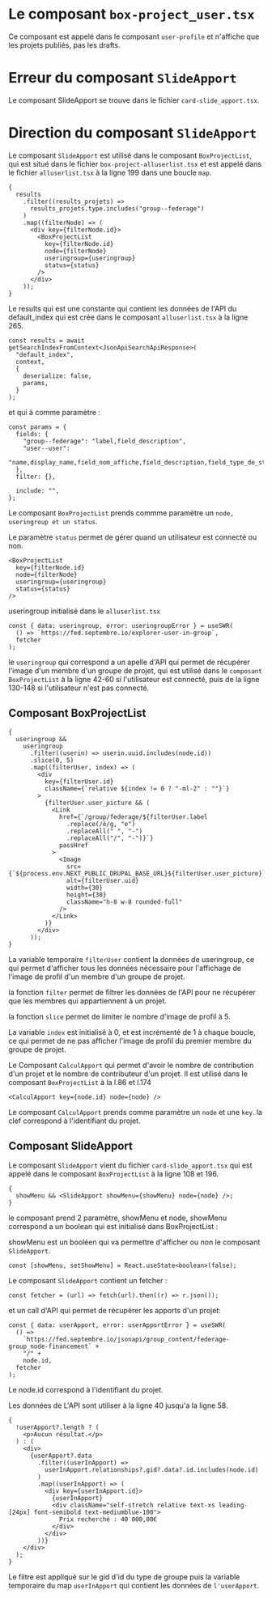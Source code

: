 # Le composant `box-project_user.tsx`

Ce composant est appelé dans le composant `user-profile` et n'affiche que les projets publiés, pas les drafts.

# Erreur du composant `SlideApport`

Le composant SlideApport se trouve dans le fichier `card-slide_apport.tsx`.

# Direction du composant `SlideApport`

Le composant `SlideApport` est utilisé dans le composant `BoxProjectList`, qui est situé dans le fichier `box-project-alluserlist.tsx` et est appelé dans le fichier `alluserlist.tsx` à la ligne 199 dans une boucle `map`.

```tsx
{
  results
    .filter((results_projets) =>
      results_projets.type.includes("group--federage")
    )
    .map((filterNode) => (
      <div key={filterNode.id}>
        <BoxProjectList
          key={filterNode.id}
          node={filterNode}
          useringroup={useringroup}
          status={status}
        />
      </div>
    ));
}
```

Le results qui est une constante qui contient les données de l'API du default_index qui est crée dans le composant `alluserlist.tsx` à la ligne 265.

```tsx
const results = await getSearchIndexFromContext<JsonApiSearchApiResponse>(
  "default_index",
  context,
  {
    deserialize: false,
    params,
  }
);
```

et qui à comme paramètre :

```tsx
const params = {
  fields: {
    "group--federage": "label,field_description",
    "user--user":
      "name,display_name,field_nom_affiche,field_description,field_type_de_structure,user_picture",
  },
  filter: {},

  include: "",
};
```

Le composant `BoxProjectList` prends commme paramètre un `node, useringroup et un status`.

Le paramètre `status` permet de gérer quand un utilisateur est connecté ou non.

```tsx
<BoxProjectList
  key={filterNode.id}
  node={filterNode}
  useringroup={useringroup}
  status={status}
/>
```

useringroup initialisé dans le `alluserlist.tsx`

```tsx
const { data: useringroup, error: useringroupError } = useSWR(
  () => `https://fed.septembre.io/explorer-user-in-group`,
  fetcher
);
```

le `useringroup` qui correspond a un apelle d'API qui permet de récupérer l'image d'un membre d'un groupe de projet,
qui est utilisé dans le `composant BoxProjectList` à la ligne 42-60 si l'utilisateur est connecté, puis de la ligne 130-148 si l'utilisateur n'est pas connecté.

## Composant BoxProjectList

```tsx
{
  useringroup &&
    useringroup
      .filter((userin) => userin.uuid.includes(node.id))
      .slice(0, 5)
      .map((filterUser, index) => (
        <div
          key={filterUser.id}
          className={`relative ${index != 0 ? "-ml-2" : ""}`}
        >
          {filterUser.user_picture && (
            <Link
              href={`/group/federage/${filterUser.label
                .replace(/è/g, "e")
                .replaceAll(" ", "-")
                .replaceAll("/", "-")}`}
              passHref
            >
              <Image
                src={`${process.env.NEXT_PUBLIC_DRUPAL_BASE_URL}${filterUser.user_picture}`}
                alt={filterUser.uid}
                width={30}
                height={30}
                className="h-8 w-8 rounded-full"
              />
            </Link>
          )}
        </div>
      ));
}
```

La variable temporaire `filterUser` contient la données de useringroup, ce qui permet d'afficher tous les données nécessaire pour l'affichage de l'image de profil d'un membre d'un groupe de projet.

la fonction `filter` permet de filtrer les données de l'API pour ne récupérer que les membres qui appartiennent à un projet.

la fonction `slice` permet de limiter le nombre d'image de profil à 5.

La variable `index` est initialisé à 0, et est incrémenté de 1 à chaque boucle, ce qui permet de ne pas afficher l'image de profil du premier membre du groupe de projet.

Le Composant `CalculApport` qui permet d'avoir le nombre de contribution d'un projet et le nombre de contributeur d'un projet.
Il est utilisé dans le composant `BoxProjectList` à la l.86 et l.174

```tsx
<CalculApport key={node.id} node={node} />
```

Le composant `CalculApport` prends comme paramètre un `node` et une `key`.
la clef correspond à l'identifiant du projet.

## Composant SlideApport

Le composant `SlideApport` vient du fichier `card-slide_apport.tsx` qui est appelé dans le composant `BoxProjectList` à la ligne 108 et 196.

```tsx
{
  showMenu && <SlideApport showMenu={showMenu} node={node} />;
}
```

le composant prend 2 paramètre, showMenu et node,
showMenu correspond a un boolean qui est initialisé dans BoxProjectList :

showMenu est un booléen qui va permettre d'afficher ou non le composant `SlideApport`.

```tsx
const [showMenu, setShowMenu] = React.useState<boolean>(false);
```

Le composant `SlideApport` contient un fetcher :

```tsx
const fetcher = (url) => fetch(url).then((r) => r.json());
```

et un call d'API qui permet de récupérer les apports d'un projet:

```tsx
const { data: userApport, error: userApportError } = useSWR(
  () =>
    `https://fed.septembre.io/jsonapi/group_content/federage-group_node-financement` +
    "/" +
    node.id,
  fetcher
);
```

Le node.id correspond à l'identifiant du projet.

Les données de L'API sont utiliser à la ligne 40 jusqu'a la ligne 58.

```tsx
{
  !userApport?.length ? (
    <p>Aucun résultat.</p>
  ) : (
    <div>
      {userApport?.data
        .filter((userInApport) =>
          userInApport.relationships?.gid?.data?.id.includes(node.id)
        )
        .map((userInApport) => (
          <div key={userInApport.id}>
            {userInApport}
            <div className="self-stretch relative text-xs leading-[24px] font-semibold text-mediumblue-100">
              Prix recherché : 40 000,00€
            </div>
          </div>
        ))}
    </div>
  );
}
```

Le filtre est appliqué sur le gid d'id du type de groupe puis la variable temporaire du map `userInApport` qui contient les données de `l'userApport`.
